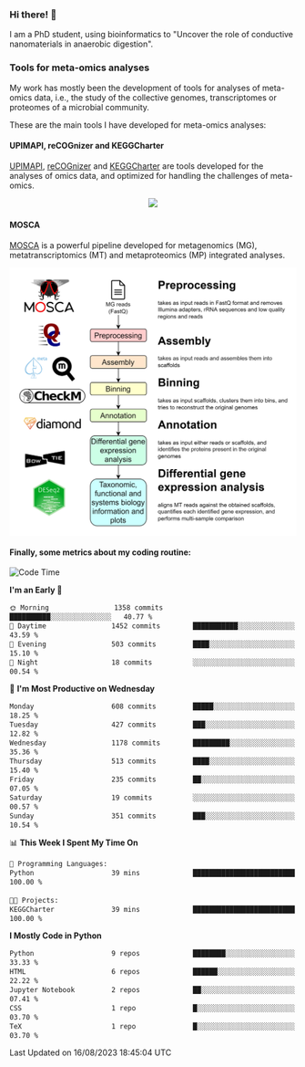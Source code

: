 ### Hi there! 👋

I am a PhD student, using bioinformatics to "Uncover the role of conductive nanomaterials in anaerobic digestion".

### Tools for meta-omics analyses

My work has mostly been the development of tools for analyses of meta-omics data, i.e., the study of the collective genomes, transcriptomes or proteomes of a microbial community.

These are the main tools I have developed for meta-omics analyses:

#### UPIMAPI, reCOGnizer and KEGGCharter

[UPIMAPI](https://github.com/iquasere/UPIMAPI), [reCOGnizer](https://github.com/iquasere/reCOGnizer) and [KEGGCharter](https://github.com/iquasere/KEGGCharter) are tools developed for the analyses of omics data, and optimized for handling the challenges of meta-omics.

<p align="center">
    <img src="assets/annotation_paper.png">
</p>

#### MOSCA

[MOSCA](https://github.com/iquasere/MOSCA) is a powerful pipeline developed for metagenomics (MG), metatranscriptomics (MT) and metaproteomics (MP) integrated analyses.

<p align="center">
    <img src="assets/mosca_workflow.png" align="center" width="700">
</p>


#### Finally, some metrics about my coding routine:

<!--START_SECTION:waka-->
![Code Time](http://img.shields.io/badge/Code%20Time-638%20hrs%2042%20mins-blue)

**I'm an Early 🐤** 

```text
🌞 Morning                1358 commits        ██████████░░░░░░░░░░░░░░░   40.77 % 
🌆 Daytime                1452 commits        ███████████░░░░░░░░░░░░░░   43.59 % 
🌃 Evening                503 commits         ████░░░░░░░░░░░░░░░░░░░░░   15.10 % 
🌙 Night                  18 commits          ░░░░░░░░░░░░░░░░░░░░░░░░░   00.54 % 
```
📅 **I'm Most Productive on Wednesday** 

```text
Monday                   608 commits         █████░░░░░░░░░░░░░░░░░░░░   18.25 % 
Tuesday                  427 commits         ███░░░░░░░░░░░░░░░░░░░░░░   12.82 % 
Wednesday                1178 commits        █████████░░░░░░░░░░░░░░░░   35.36 % 
Thursday                 513 commits         ████░░░░░░░░░░░░░░░░░░░░░   15.40 % 
Friday                   235 commits         ██░░░░░░░░░░░░░░░░░░░░░░░   07.05 % 
Saturday                 19 commits          ░░░░░░░░░░░░░░░░░░░░░░░░░   00.57 % 
Sunday                   351 commits         ███░░░░░░░░░░░░░░░░░░░░░░   10.54 % 
```


📊 **This Week I Spent My Time On** 

```text
💬 Programming Languages: 
Python                   39 mins             █████████████████████████   100.00 % 

🐱‍💻 Projects: 
KEGGCharter              39 mins             █████████████████████████   100.00 % 
```

**I Mostly Code in Python** 

```text
Python                   9 repos             ████████░░░░░░░░░░░░░░░░░   33.33 % 
HTML                     6 repos             ██████░░░░░░░░░░░░░░░░░░░   22.22 % 
Jupyter Notebook         2 repos             ██░░░░░░░░░░░░░░░░░░░░░░░   07.41 % 
CSS                      1 repo              █░░░░░░░░░░░░░░░░░░░░░░░░   03.70 % 
TeX                      1 repo              █░░░░░░░░░░░░░░░░░░░░░░░░   03.70 % 
```




 Last Updated on 16/08/2023 18:45:04 UTC
<!--END_SECTION:waka-->
